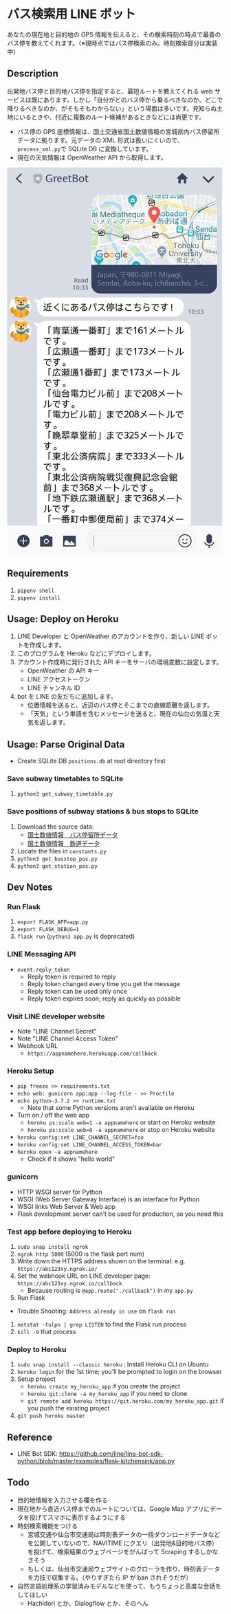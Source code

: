 # バス検索用 LINE ボット

あなたの現在地と目的地の GPS 情報を伝えると、その検索時刻の時点で最善のバス停を教えてくれます。（※現時点ではバス停検索のみ。時刻検索部分は実装中）

## Description

出発地バス停と目的地バス停を指定すると、最短ルートを教えてくれる web サービスは既にあります。しかし「自分がどのバス停から乗るべきなのか、どこで降りるべきなのか、がそもそもわからない」という場面は多いです。見知らぬ土地にいるときや、付近に複数のルート候補があるときなどには尚更です。

- バス停の GPS 座標情報は、国土交通省国土数値情報の宮城県内バス停留所データに拠ります。元データの XML 形式は扱いにくいので、`process_xml.py`で SQLite DB に変換しています。
- 現在の天気情報は OpenWeather API から取得します。

![スクリーンショット](screenshot.jpg)

## Requirements

1. `pipenv shell`
1. `pipenv install`

## Usage: Deploy on Heroku

1. LINE Developer と OpenWeather のアカウントを作り、新しい LINE ボットを作成します。
1. このプログラムを Heroku などにデプロイします。
1. アカウント作成時に発行された API キーをサーバの環境変数に設定します。
   - OpenWeather の API キー
   - LINE アクセストークン
   - LINE チャンネル ID
1. bot を LINE の友だちに追加します。
   - 位置情報を送ると、近辺のバス停とそこまでの直線距離を返します。
   - 「天気」という単語を含むメッセージを送ると、現在の仙台の気温と天気を返します。

## Usage: Parse Original Data

- Create SQLite DB `positions.db` at root directory first

### Save subway timetables to SQLite

1. `python3 get_subway_timetable.py`

### Save positions of subway stations & bus stops to SQLite

1. Download the source data:
   - [国土数値情報　バス停留所データ](http://nlftp.mlit.go.jp/ksj/gml/datalist/KsjTmplt-P11.html)
   - [国土数値情報　鉄道データ](http://nlftp.mlit.go.jp/ksj/gml/datalist/KsjTmplt-N02-v2_3.html)
2. Locate the files in `constants.py`
3. `python3 get_busstop_pos.py`
4. `python3 get_station_pos.py`

## Dev Notes

### Run Flask

1. `export FLASK_APP=app.py`
2. `export FLASK_DEBUG=1`
3. `flask run` (`python3 app.py` is deprecated)


### LINE Messaging API

- `event.reply_token`
  - Reply token is required to reply
  - Reply token changed every time you get the message
  - Reply token can be used only once
  - Reply token expires soon; reply as quickly as possible

### Visit LINE developer website

- Note "LINE Channel Secret"
- Note "LINE Channel Access Token"
- Webhook URL
  - `https://appnamehere.herokuapp.com/callback`

### Heroku Setup

- `pip freeze >> requirements.txt`
- `echo web: gunicorn app:app --log-file - >> Procfile`
- `echo python-3.7.2 >> runtime.txt`
  - Note that some Python versions aren't available on Heroku
- Turn on / off the web app
  - `heroku ps:scale web=1 -a appnamehere` or start on Heroku website
  - `heroku ps:scale web=0 -a appnamehere` or stop on Heroku website
- `heroku config:set LINE_CHANNEL_SECRET=foo`
- `heroku config:set LINE_CHANNEL_ACCESS_TOKEN=bar`
- `heroku open -a appnamehere`
  - Check if it shows "hello world"

### gunicorn

- HTTP WSGI server for Python
- WSGI (Web Server Gateway Interface) is an interface for Python
- WSGI links Web Server & Web app
- Flask development server can't be used for production, so you need this

### Test app before deploying to Heroku

1. `sudo snap install ngrok`
2. `ngrok http 5000` (5000 is the flask port num)
3. Write down the HTTPS address shown on the terminal: e.g. `https://abc123xy.ngrok.io/`
4. Set the webhook URL on LINE developer page: `https://abc123xy.ngrok.io/callback`
   - Because routing is `@app.route("./callback")` in my `app.py`
5. Run Flask

- Trouble Shooting: `Address already in use` on `flask run`

1. `netstat -tulpn | grep LISTEN` to find the Flask run process
2. `kill -9`  that process

### Deploy to Heroku

1. `sudo snap install --classic heroku` : Install Heroku CLI on Ubuntu
2. `heroku login` for the 1st time; you'll be prompted to login on the browser
3. Setup project
   - `heroku create my_heroku_app` if you create the project
   - `heroku git:clone -a my_heroku_app` if you need to clone
   - `git remote add heroku https://git.heroku.com/my_heroku_app.git` if you push the existing project
4. `git push heroku master`

## Reference

- LINE Bot SDK: https://github.com/line/line-bot-sdk-python/blob/master/examples/flask-kitchensink/app.py

## Todo

- 目的地情報を入力させる欄を作る
- 現在地から直近バス停までのルートについては、Google Map アプリにデータを投げてスマホに表示するようにする
- 時刻検索機能をつける
  - 宮城交通や仙台市交通局は時刻表データの一括ダウンロードデータなどを公開していないので、NAVITIME にクエリ（出発地&目的地バス停）を投げて、検索結果のウェブページをがんばって Scraping するしかなさそう
  - もしくは、仙台市交通局ウェブサイトのクローラを作り、時刻表データを力技で収集する。（やりすぎたら IP が ban されそうだが）
- 自然言語処理系の学習済みモデルなどを使って、もうちょっと高度な会話をしてほしい
  - Hachidori とか、Dialogflow とか、そのへん
